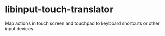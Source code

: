 # libinput-touch-translator
Map actions in touch screen and touchpad to keyboard shortcuts or other input devices.
